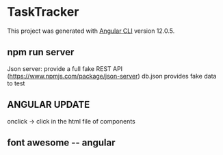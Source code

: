# TaskTracker

This project was generated with [Angular CLI](https://github.com/angular/angular-cli) version 12.0.5.

## npm run server
Json server: provide a full fake REST API (https://www.npmjs.com/package/json-server)
db.json provides fake data to test

## ANGULAR UPDATE
onclick -> click in the html file of components

## font awesome -- angular